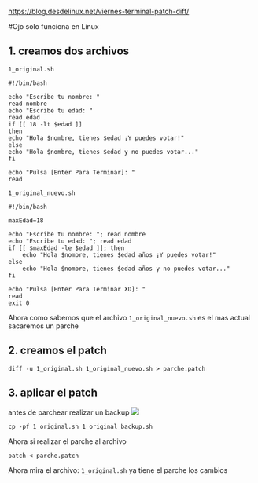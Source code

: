 https://blog.desdelinux.net/viernes-terminal-patch-diff/

#Ojo solo funciona en Linux

## 1. creamos dos  archivos
`1_original.sh ` 
```
#!/bin/bash

echo "Escribe tu nombre: "
read nombre
echo "Escribe tu edad: "
read edad
if [[ 18 -lt $edad ]]
then
echo "Hola $nombre, tienes $edad ¡Y puedes votar!"
else
echo "Hola $nombre, tienes $edad y no puedes votar..."
fi

echo "Pulsa [Enter Para Terminar]: "
read
```
 
`1_original_nuevo.sh`

```
#!/bin/bash

maxEdad=18

echo "Escribe tu nombre: "; read nombre
echo "Escribe tu edad: "; read edad
if [[ $maxEdad -le $edad ]]; then
    echo "Hola $nombre, tienes $edad años ¡Y puedes votar!"
else
    echo "Hola $nombre, tienes $edad años y no puedes votar..."
fi

echo "Pulsa [Enter Para Terminar XD]: "
read
exit 0
```


Ahora  como sabemos que el archivo  `1_original_nuevo.sh` es el mas  actual sacaremos un parche



## 2. creamos el patch
```
diff -u 1_original.sh 1_original_nuevo.sh > parche.patch
```

## 3. aplicar el patch
antes de parchear realizar un backup ![](https://icons.iconarchive.com/icons/custom-icon-design/flatastic-9/24/Accept-icon.png)

```
cp -pf 1_original.sh 1_original_backup.sh
```
Ahora  si realizar el parche al archivo

```
patch < parche.patch
```

Ahora mira el archivo: `1_original.sh`
ya tiene el parche los cambios